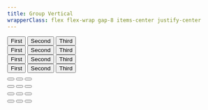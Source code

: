 ```yaml
---
title: Group Vertical
wrapperClass: flex flex-wrap gap-8 items-center justify-center
---
```


<div class="vv-button-group 
            vv-button-group--vertical" role="group">
    <button type="button" 
            class="vv-button">
        First
    </button>
    <button type="button" 
            class="vv-button" 
            aria-pressed="true">
        Second
    </button>
    <button type="button" 
            class="vv-button">
        Third
    </button>
</div>

<div class="vv-button-group
            vv-button-group--vertical 
            vv-button-group--compact" role="group">
    <button type="button"
            class="vv-button">
        First
    </button>
    <button type="button"
            class="vv-button" 
            aria-pressed="true">
        Second
    </button>
    <button type="button"
            class="vv-button">
        Third
    </button>
</div>

<div class="vv-button-group 
            vv-button-group--vertical" role="group">
    <button type="button"
            class="vv-button 
                   vv-button--action">
        <IconifyIcon icon="akar-icons:pencil" />
        First
    </button>
    <button type="button"
            class="vv-button 
                   vv-button--action" 
            aria-pressed="true">
         <IconifyIcon icon="akar-icons:cut" />
        Second
    </button>
    <button type="button"
            class="vv-button 
                   vv-button--action">
        <IconifyIcon icon="akar-icons:copy" />
        Third
    </button>
</div>

<div class="vv-button-group 
            vv-button-group--vertical 
            vv-button-group--compact" role="group">
    <button type="button" 
            class="vv-button
                   vv-button--action">
        <IconifyIcon icon="akar-icons:pencil" />
        First
    </button>
    <button type="button" 
            class="vv-button
                   vv-button--action" 
            aria-pressed="true">
         <IconifyIcon icon="akar-icons:cut" />
        Second
    </button>
    <button type="button" 
            class="vv-button
                   vv-button--action">
        <IconifyIcon icon="akar-icons:copy" />
        Third
    </button>
</div>

<div class="vv-button-group 
            vv-button-group--vertical" role="group">
    <button type="button" 
            class="vv-button 
                   vv-button--action" 
            title="First">
        <IconifyIcon icon="akar-icons:pencil" />
    </button>
    <button type="button" 
            class="vv-button 
                   vv-button--action" 
            title="Second" 
            aria-pressed="true">
         <IconifyIcon icon="akar-icons:cut" />
    </button>
    <button type="button" 
            class="vv-button 
                   vv-button--action" 
            title="Third">
        <IconifyIcon icon="akar-icons:copy" />
    </button>
</div>

<div class="vv-button-group 
            vv-button-group--vertical 
            vv-button-group--compact" role="group">
    <button type="button" 
            class="vv-button 
                   vv-button--action" title="First">
        <IconifyIcon icon="akar-icons:pencil" />
    </button>
    <button type="button" 
            class="vv-button 
                   vv-button--action" 
            title="Second" 
            aria-pressed="true">
         <IconifyIcon icon="akar-icons:cut" />
    </button>
    <button type="button" 
            class="vv-button 
                   vv-button--action" 
            title="Third">
        <IconifyIcon icon="akar-icons:copy" />
    </button>
</div>

<div class="vv-button-group 
            vv-button-group--vertical" role="group">
    <button type="button" 
            class="vv-button 
                   vv-button--action-quiet" title="First">
        <IconifyIcon icon="akar-icons:pencil" />
    </button>
    <button type="button" 
            class="vv-button 
                   vv-button--action-quiet" 
            aria-pressed="true" 
            title="Second">
         <IconifyIcon icon="akar-icons:cut" />
    </button>
    <button type="button" 
            class="vv-button 
                   vv-button--action-quiet" 
            title="Third">
        <IconifyIcon icon="akar-icons:copy" />
    </button>
</div>

<div class="vv-button-group 
            vv-button-group--vertical 
            vv-button-group--compact" role="group">
    <button type="button" 
            class="vv-button 
                   vv-button--action-quiet" 
            title="First">
        <IconifyIcon icon="akar-icons:pencil" />
    </button>
    <button type="button" 
            class="vv-button 
                   vv-button--action-quiet" 
            aria-pressed="true" 
            title="Second">
         <IconifyIcon icon="akar-icons:cut" />
    </button>
    <button type="button" 
            class="vv-button 
                   vv-button--action-quiet" 
            title="Third">
        <IconifyIcon icon="akar-icons:copy" />
    </button>
</div>